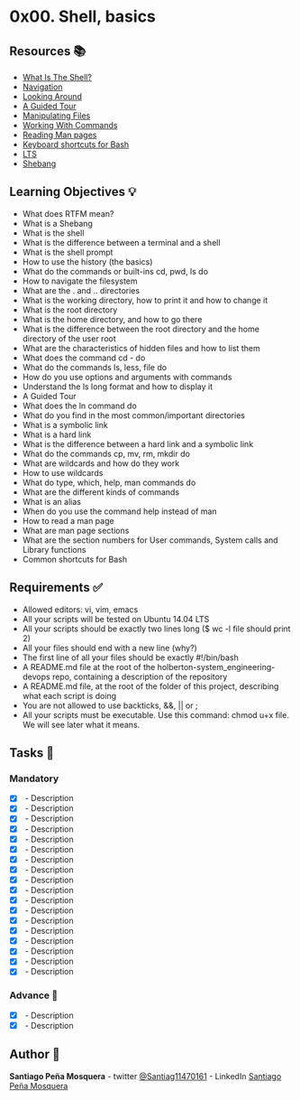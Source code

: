 # 0x00. Shell, basics
## Resources :books:

* [What Is The Shell?](./)
* [Navigation](./)
* [Looking Around](./)
* [A Guided Tour](./)
* [Manipulating Files](./)
* [Working With Commands](./)
* [Reading Man pages](./)
* [Keyboard shortcuts for Bash](./)
* [LTS](./)
* [Shebang](./)

## Learning Objectives :bulb:
* What does RTFM mean?
* What is a Shebang
* What is the shell
* What is the difference between a terminal and a shell
* What is the shell prompt
* How to use the history (the basics)
* What do the commands or built-ins cd, pwd, ls do
* How to navigate the filesystem
* What are the . and .. directories
* What is the working directory, how to print it and how to change it
* What is the root directory
* What is the home directory, and how to go there
* What is the difference between the root directory and the home directory of the user root
* What are the characteristics of hidden files and how to list them
* What does the command cd - do
* What do the commands ls, less, file do
* How do you use options and arguments with commands
* Understand the ls long format and how to display it
* A Guided Tour
* What does the ln command do
* What do you find in the most common/important directories
* What is a symbolic link
* What is a hard link
* What is the difference between a hard link and a symbolic link
* What do the commands cp, mv, rm, mkdir do
* What are wildcards and how do they work
* How to use wildcards
* What do type, which, help, man commands do
* What are the different kinds of commands
* What is an alias
* When do you use the command help instead of man
* How to read a man page
* What are man page sections
* What are the section numbers for User commands, System calls and Library functions
* Common shortcuts for Bash 

## Requirements :white_check_mark:
* Allowed editors: vi, vim, emacs
* All your scripts will be tested on Ubuntu 14.04 LTS
* All your scripts should be exactly two lines long ($ wc -l file should print 2)
* All your files should end with a new line (why?)
* The first line of all your files should be exactly #!/bin/bash
* A README.md file at the root of the holberton-system_engineering-devops repo, containing a description of the repository
* A README.md file, at the root of the folder of this project, describing what each script is doing
* You are not allowed to use backticks, &&, || or ;
* All your scripts must be executable. Use this command: chmod u+x file. We will see later what it means.

## Tasks :page_with_curl:
### Mandatory
- [x] **[](./0-current_working_directory)** - Description
- [x] **[](./1-listit)** - Description
- [x] **[](./2-bring_me_home)** - Description
- [x] **[](./3-listfiles)** - Description
- [x] **[](./4-listmorefiles)** - Description
- [x] **[](./5-listfilesdigitonly)** - Description
- [x] **[](./6-firstdirectory)** - Description
- [x] **[](./7-movethatfile)** - Description
- [x] **[](./8-firstdelete)** - Description
- [x] **[](./9-firstdirdeletion)** - Description
- [x] **[](./10-back)** - Description
- [x] **[](./11-lists)** - Description
- [x] **[](./12-file_type)** - Description
- [x] **[](./13-symbolic_link)** - Description
- [x] **[](./14-copy_html)** - Description
- [x] **[](./15-lets_move)** - Description
- [x] **[](./16-clean_emacs)** - Description
- [x] **[](./17-tree)** - Description
### Advance :muscle:
- [x] **[](./18-commas)** - Description
- [x] **[](./holberton.mgc)** - Description

## Author :pencil:
**Santiago Peña Mosquera** - twitter [@Santiag11470161](https://twitter.com/Santiag11470161) - LinkedIn [Santiago Peña Mosquera](https://www.linkedin.com/in/santiago-pe%C3%B1a-mosquera-abaa20196/)
